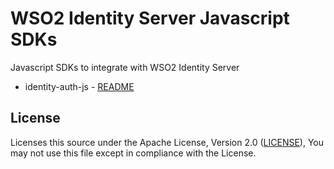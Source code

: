 # WSO2 Identity Server Javascript SDKs

Javascript SDKs to integrate with WSO2 Identity Server

- identity-auth-js - [README](identity-auth-js/README.md)

## License

Licenses this source under the Apache License, Version 2.0 ([LICENSE](LICENSE)), You may not use this file except in compliance with the License.
